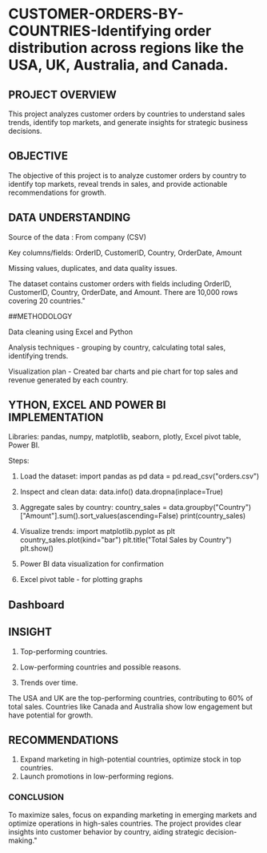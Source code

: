 # CUSTOMER-ORDERS-BY-COUNTRIES-Identifying order distribution across regions like the USA, UK, Australia, and Canada.

## PROJECT OVERVIEW 
This project analyzes customer orders by countries to understand sales trends, identify top markets, and generate insights for strategic business decisions.

## OBJECTIVE 
The objective of this project is to analyze customer orders by country to identify top markets, reveal trends in sales, and provide actionable recommendations for growth.

## DATA UNDERSTANDING 

Source of the data : From company (CSV)

Key columns/fields:  OrderID, CustomerID, Country, OrderDate, Amount

Missing values, duplicates, and data quality issues.

The dataset contains customer orders with fields including OrderID, CustomerID, Country, OrderDate, and Amount. There are 10,000 rows covering 20 countries."

##METHODOLOGY 

Data cleaning using Excel and Python 

Analysis techniques - grouping by country, calculating total sales, identifying trends.

Visualization plan - Created bar charts and pie chart for top sales and revenue generated by each country.

## YTHON, EXCEL AND POWER BI IMPLEMENTATION 

Libraries: pandas, numpy, matplotlib, seaborn, plotly, Excel pivot table, Power BI.

Steps:

1. Load the dataset:
import pandas as pd
data = pd.read_csv("orders.csv")

2. Inspect and clean data:
data.info()
data.dropna(inplace=True)

3. Aggregate sales by country:
country_sales = data.groupby("Country")["Amount"].sum().sort_values(ascending=False)
print(country_sales)

4. Visualize trends:
import matplotlib.pyplot as plt
country_sales.plot(kind="bar")
plt.title("Total Sales by Country")
plt.show()

5. Power BI data visualization for confirmation

6. Excel pivot table - for plotting graphs 

## Dashboard

## INSIGHT 
1. Top-performing countries.

2. Low-performing countries and possible reasons.

3. Trends over time.

The USA and UK are the top-performing countries, contributing to 60% of total sales. Countries like Canada and Australia show low engagement but have potential for growth.

## RECOMMENDATIONS 

1. Expand marketing in high-potential countries, optimize stock in top countries.
2. Launch promotions in low-performing regions.

### CONCLUSION 
To maximize sales, focus on expanding marketing in emerging markets and optimize operations in high-sales countries. The project provides clear insights into customer behavior by country, aiding strategic decision-making."




